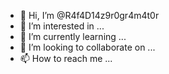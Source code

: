- 👋 Hi, I’m @R4f4D14z9r0gr4m4t0r
- 👀 I’m interested in ...
- 🌱 I’m currently learning ...
- 💞️ I’m looking to collaborate on ...
- 📫 How to reach me ...

<!---
R4f4D14z9r0gr4m4t0r/R4f4D14z9r0gr4m4t0r is a ✨ special ✨ repository because its `README.md` (this file) appears on your GitHub profile.
You can click the Preview link to take a look at your changes.
--->
